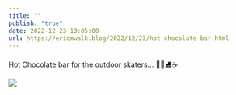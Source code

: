 ```yaml
---
title: ""
publish: "true"
date: 2022-12-23 13:05:00
url: https://ericmwalk.blog/2022/12/23/hot-chocolate-bar.html
---
```


Hot Chocolate bar for the outdoor skaters... 🏒🥅⛸️☕️

![](https://ericmwalk.blog/uploads/2022/42623c26dc.jpg)
